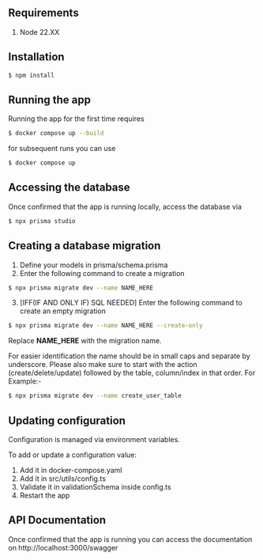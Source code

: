 ## Requirements

1. Node 22.XX

## Installation

```bash
$ npm install
```

## Running the app

Running the app for the first time requires

```bash
$ docker compose up --build
```

for subsequent runs you can use

```bash
$ docker compose up
```

## Accessing the database

Once confirmed that the app is running locally, access the database via

```bash
$ npx prisma studio
```

## Creating a database migration

1. Define your models in prisma/schema.prisma
2. Enter the following command to create a migration

```bash
$ npx prisma migrate dev --name NAME_HERE
```
3. [IFF(IF AND ONLY IF) SQL NEEDED] Enter the following command to create an empty migration

```bash
$ npx prisma migrate dev --name NAME_HERE --create-only
```

Replace <strong>NAME_HERE</strong> with the migration name.

For easier identification the name should be in small caps and separate by underscore. Please also make sure to start with the action (create/delete/update) followed by the table, column/index in that order. For Example:-

```bash
$ npx prisma migrate dev --name create_user_table
```

## Updating configuration

Configuration is managed via environment variables.

To add or update a configuration value:
1. Add it in docker-compose.yaml
2. Add it in src/utils/config.ts
3. Validate it in validationSchema inside config.ts
4. Restart the app

## API Documentation

Once confirmed that the app is running you can access the documentation on http://localhost:3000/swagger